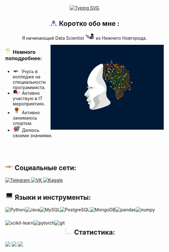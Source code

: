 <div align="center">
<a href="https://git.io/typing-svg"><img src="https://readme-typing-svg.demolab.com?font=Fira+Code&weight=600&size=27&duration=4000&pause=1000&color=006AFF&center=true&vCenter=true&width=500&height=27&lines=+++++++%D0%9F%D1%80%D0%B8%D0%B2%D0%B5%D1%82+%D0%B2%D1%81%D0%B5%D0%BC+%F0%9F%91%8B+!;++++%D0%9C%D0%B5%D0%BD%D1%8F+%D0%B7%D0%BE%D0%B2%D1%83%D1%82+%D0%9A%D0%B8%D1%80%D0%B8%D0%BB%D0%BB+.+.+.;%D0%9F%D1%80%D0%B8%D1%8F%D1%82%D0%BD%D0%BE+%D0%BF%D0%BE%D0%B7%D0%BD%D0%B0%D0%BA%D0%BE%D0%BC%D0%B8%D1%82%D1%8C%D1%81%D1%8F+!" alt="Typing SVG" /></a>

  
## <img alt="GIF" src="./Image//Developer.gif" width="25px" /> Коротко обо мне :
Я начинающий Data Scientist <img src="./Image//cat-coder.gif" width="30px"> из Нижнего Новгорода.
 
</div>

<img align="right" alt="GIF" src="./Image//ai-gif.gif" width="360px"/>

### <img alt="GIF" src="./Image//paper.gif" width="20px" />  Немного поподробнее:

- <img alt="GIF" src="./books.gif" width="20px" />&nbsp; Учусь в колледже на специальности программиста.
- <img alt="GIF" src="./Image//laptop.gif" width="25px" />  Активно участвую в IT мероприятиях.
- <img alt="GIF" src="./Image//basketball.gif" width="25px" /> Активно занимаюсь спортом.
- <img alt="GIF" src="./Image//learninig.gif" width="25px" /> Делюсь своими знаниями.

<br>
<br>


## <img alt="GIF" src="./Image//handshake2.gif" width="25px"> Социальные сети:

<div id="badges">
    <a href="https://t.me/K1rsN7" target="_blank">
      <img  lign="left"src="https://cdn-icons-png.flaticon.com/512/2111/2111646.png" width="40" height="40" alt="Telegram" /> 
    </a>
    <a href="https://vk.com/K1rsN7" target="_blank">
      <img lign="left" src="https://cdn-icons-png.flaticon.com/512/145/145813.png" width="40" height="40" alt="VK"/>  
    </a>
   <a href="https://www.kaggle.com/k1rsn7" target="_blank">
      <img lign="left" src="https://cdn.jsdelivr.net/gh/devicons/devicon/icons/kaggle/kaggle-original.svg" width="40" height="40" alt="Kaggle" /> 
    </a>
  </div
  
  <br>
  
  ##  <img alt="GIF" src="./Image//laptop_code.gif" width="25px"> Языки и инструменты:
  
<a href="https://www.python.org/" target="_blank"> <img align="left" alt="Python" height ="42px"  src="https://cdn.jsdelivr.net/gh/devicons/devicon/icons/python/python-original.svg" /></a>
  
<a href="https://www.java.com/en/" target="_blank"> <img align="left" alt="Java" height ="42px"  src="https://cdn.jsdelivr.net/gh/devicons/devicon/icons/java/java-original.svg" /></a>

<a href="https://www.mysql.com/" target="_blank"> <img align="left" alt="MySQL" height ="42px"  src="https://cdn.jsdelivr.net/gh/devicons/devicon/icons/mysql/mysql-original.svg" /></a>

<a href="https://www.postgresql.org/" target="_blank"> <img align="left" alt="PostgreSQL" height ="42px"  src="https://cdn.jsdelivr.net/gh/devicons/devicon/icons/postgresql/postgresql-original.svg" /></a>
  
<a href="https://www.mongodb.com/" target="_blank"> <img align="left" alt="MongoDB" height ="42px"  src="https://cdn.jsdelivr.net/gh/devicons/devicon/icons/mongodb/mongodb-original.svg" /></a>

<a href="https://pandas.pydata.org/" target="_blank"> <img align="left" alt="pandas" height ="42px"  src="https://cdn.jsdelivr.net/gh/devicons/devicon/icons/pandas/pandas-original.svg" /></a>  
  
<a href="https://numpy.org/" target="_blank"> <img align="left" alt="numpy" height ="42px"  src="https://cdn.jsdelivr.net/gh/devicons/devicon/icons/numpy/numpy-original.svg" /></a> 
  
  <a href="https://scikit-learn.org/stable/" target="_blank"> <img align="left" alt="scikit-learn" height ="42px"  src="https://upload.wikimedia.org/wikipedia/commons/0/05/Scikit_learn_logo_small.svg" /></a> 
  
<a href="https://pytorch.org/" target="_blank"> <img align="left" alt="pytorch" height ="42px"  src="https://cdn.jsdelivr.net/gh/devicons/devicon/icons/pytorch/pytorch-original.svg" /></a> 
  
<a href="https://git-scm.com/" target="_blank"> <img align="left" alt="git" height ="42px"  src="https://cdn.jsdelivr.net/gh/devicons/devicon/icons/git/git-original.svg" /></a>  
  
  <br>
  <br>
  
  ## <img alt="GIF" src="./Image//statistics.gif" width="25px"> Статистика: 
  
  ![](http://github-profile-summary-cards.vercel.app/api/cards/profile-details?username=K1rsN7&theme=transparent)
  ![](http://github-profile-summary-cards.vercel.app/api/cards/stats?username=K1rsN7&theme=transparent)
  ![](http://github-profile-summary-cards.vercel.app/api/cards/repos-per-language?username=K1rsN7&theme=transparent)
